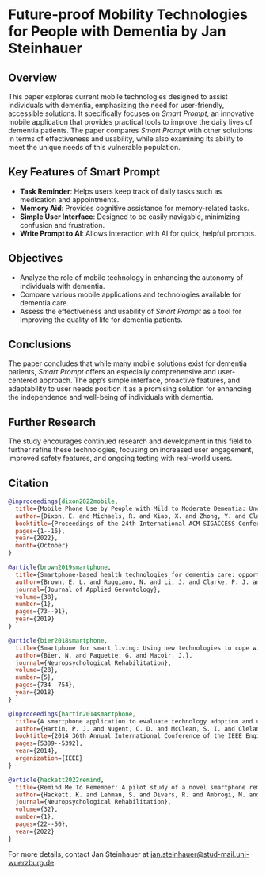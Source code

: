 # Future-proof Mobility Technologies for People with Dementia by Jan Steinhauer

## Overview
This paper explores current mobile technologies designed to assist individuals with dementia, emphasizing the need for user-friendly, accessible solutions. It specifically focuses on *Smart Prompt*, an innovative mobile application that provides practical tools to improve the daily lives of dementia patients. The paper compares *Smart Prompt* with other solutions in terms of effectiveness and usability, while also examining its ability to meet the unique needs of this vulnerable population.

## Key Features of Smart Prompt
- **Task Reminder**: Helps users keep track of daily tasks such as medication and appointments.
- **Memory Aid**: Provides cognitive assistance for memory-related tasks.
- **Simple User Interface**: Designed to be easily navigable, minimizing confusion and frustration.
- **Write Prompt to AI**: Allows interaction with AI for quick, helpful prompts.

## Objectives
- Analyze the role of mobile technology in enhancing the autonomy of individuals with dementia.
- Compare various mobile applications and technologies available for dementia care.
- Assess the effectiveness and usability of *Smart Prompt* as a tool for improving the quality of life for dementia patients.

## Conclusions
The paper concludes that while many mobile solutions exist for dementia patients, *Smart Prompt* offers an especially comprehensive and user-centered approach. The app’s simple interface, proactive features, and adaptability to user needs position it as a promising solution for enhancing the independence and well-being of individuals with dementia.

## Further Research
The study encourages continued research and development in this field to further refine these technologies, focusing on increased user engagement, improved safety features, and ongoing testing with real-world users.

## Citation
```bibtex
@inproceedings{dixon2022mobile,
  title={Mobile Phone Use by People with Mild to Moderate Dementia: Uncovering Challenges and Identifying Opportunities},
  author={Dixon, E. and Michaels, R. and Xiao, X. and Zhong, Y. and Clary, P. and Narayanan, A. and Lazar, A.},
  booktitle={Proceedings of the 24th International ACM SIGACCESS Conference on Computers and Accessibility},
  pages={1--16},
  year={2022},
  month={October}
}

@article{brown2019smartphone,
  title={Smartphone-based health technologies for dementia care: opportunities, challenges, and current practices},
  author={Brown, E. L. and Ruggiano, N. and Li, J. and Clarke, P. J. and Kay, E. S. and Hristidis, V.},
  journal={Journal of Applied Gerontology},
  volume={38},
  number={1},
  pages={73--91},
  year={2019}
}

@article{bier2018smartphone,
  title={Smartphone for smart living: Using new technologies to cope with everyday limitations in semantic dementia},
  author={Bier, N. and Paquette, G. and Macoir, J.},
  journal={Neuropsychological Rehabilitation},
  volume={28},
  number={5},
  pages={734--754},
  year={2018}
}

@inproceedings{hartin2014smartphone,
  title={A smartphone application to evaluate technology adoption and usage in persons with dementia},
  author={Hartin, P. J. and Nugent, C. D. and McClean, S. I. and Cleland, I. and Norton, M. C. and Sanders, C. and Tschanz, J. T.},
  booktitle={2014 36th Annual International Conference of the IEEE Engineering in Medicine and Biology Society},
  pages={5389--5392},
  year={2014},
  organization={IEEE}
}

@article{hackett2022remind,
  title={Remind Me To Remember: A pilot study of a novel smartphone reminder application for older adults with dementia and mild cognitive impairment},
  author={Hackett, K. and Lehman, S. and Divers, R. and Ambrogi, M. and Gomes, L. and Tan, C. C. and Giovannetti, T.},
  journal={Neuropsychological Rehabilitation},
  volume={32},
  number={1},
  pages={22--50},
  year={2022}
}
``` 


For more details, contact Jan Steinhauer at jan.steinhauer@stud-mail.uni-wuerzburg.de.

